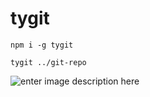 # tygit

```code
npm i -g tygit

tygit ../git-repo

```

![enter image description here](https://res.cloudinary.com/dmtrk3yns/image/upload/q_auto:best/v1538997600/ice_screenshot_20181008-151851_tyg588.png)